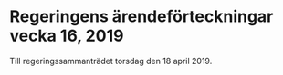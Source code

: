 # Regeringens ärendeförteckningar vecka 16, 2019

Till regeringssammanträdet torsdag den 18 april 2019.
